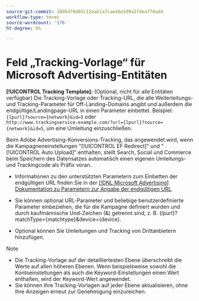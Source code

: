 ```yaml
---
source-git-commit: 38d6d70d03c12aab1a7caee6e589a2fdeaf78ad4
workflow-type: tm+mt
source-wordcount: '176'
ht-degree: 0%

---
```

# Feld „Tracking-Vorlage“ für Microsoft Advertising-Entitäten

<!-- Search CRUD and bulk edit of Microsoft entity settings -->

**[!UICONTROL Tracking Template]:** (Optional, nicht für alle Entitäten verfügbar) Die Tracking-Vorlage oder Tracking-URL, die alle Weiterleitungs- und Tracking-Parameter für Off-Landing-Domains angibt und außerdem die endgültige/Landingpage-URL in einen Parameter einbettet. Beispiel: `{lpurl}?source={network}&id=5` oder `http://www.trackingservice.example.com/?url={lpurl}?source={network}&id=5`, um eine Umleitung einzuschließen.

Beim Adobe Advertising-Konversions-Tracking, das angewendet wird, wenn die Kampagneneinstellungen &quot;[!UICONTROL EF Redirect]&quot; und &quot;[!UICONTROL Auto Upload]&quot; enthalten, stellt Search, Social und Commerce beim Speichern des Datensatzes automatisch einen eigenen Umleitungs- und Trackingcode als Präfix voran.

* Informationen zu den unterstützten Parametern zum Einbetten der endgültigen URL finden Sie in der [[!DNL Microsoft Advertising] Dokumentation zu Parametern zur Angabe der endgültigen URL](https://help.ads.microsoft.com/#apex/3/en/56799).

* Sie können optional URL-Parameter und beliebige benutzerdefinierte Parameter einbeziehen, die für die Kampagne definiert wurden und durch kaufmännische Und-Zeichen (&amp;) getrennt sind, z. B. {lpurl}?matchType={matchtype}&amp;device={device}.

* Optional können Sie Umleitungen und Tracking von Drittanbietern hinzufügen.

<!-- Some entities may need additional/different notes. Try to keep this applicable to all MS entities. -->

>[!NOTE]
>
>* Die Tracking-Vorlage auf der detailliertesten Ebene überschreibt die Werte auf allen höheren Ebenen. Wenn beispielsweise sowohl die Kontoeinstellungen als auch die Keyword-Einstellungen einen Wert enthalten, wird der Keyword-Wert angewendet.
>* Sie können Ihre Tracking-Vorlagen auf jeder Ebene aktualisieren, ohne Ihre Anzeigen erneut zur Genehmigung einzureichen.
